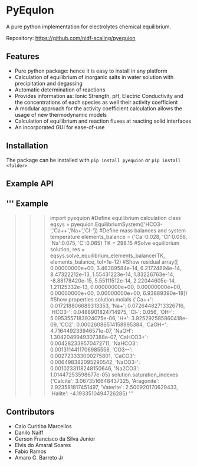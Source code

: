 # PyEquIon

A pure python implementation for electrolytes chemical equilibrium.

Repository: https://github.com/nidf-scaling/pyequion

## Features

- Pure python package: hence it is easy to install in any platform
- Calculation of equilibrium of inorganic salts in water solution with precipitation and degassing
- Automatic determination of reactions
- Provides information as: Ionic Strength, pH, Electric Conductivity and the concentrations of each species as well their activity coefficient
- A modular approach for the activity coefficient calculation allows the usage of new thermodynamic models
- Calculation of equilibrium and reaction fluxes at reacting solid interfaces
- An incorporated GUI for ease-of-use

## Installation

The package can be installed with `pip install pyequion` or `pip install <folder>`

## Example API

'''
Example
-------
>>> import pyequion
>>> #Define equilibrium calculation class
>>> eqsys = pyequion.EquilibriumSystem(['HCO3-','Ca++','Na+','Cl-'])
>>> #Define mass balances and system temperature
>>> elements_balance = {'Ca':0.028, 'Cl':0.056, 'Na':0.075, 'C':0.065}
>>> TK = 298.15
>>> #Solve equilibrium
>>> solution, res = eqsys.solve_equilibrium_elements_balance(TK, elements_balance, tol=1e-12)
>>> #Show residual
array([ 0.00000000e+00,  3.46389584e-14,  6.21724894e-14,  8.47322212e-13,
        1.55431223e-14,  1.33226763e-14, -8.88178420e-15,  5.55111512e-14,
        2.22044605e-14,  1.21125332e-13,  0.00000000e+00,  0.00000000e+00,
        0.00000000e+00,  0.00000000e+00,  6.93889390e-18])
>>> #Show properties
>>> solution.molals
{'Ca++': 0.017218806689313353,
 'Na+': 0.07264482713326716,
 'HCO3-': 0.0488901824714975,
 'Cl-': 0.056,
 'OH-': 5.0953557183924075e-06,
 'H+': 3.925292585860418e-09,
 'CO2': 0.00026086514158995384,
 'CaOH+': 4.716449233946571e-07,
 'NaOH': 1.3042049949307388e-07,
 'CaHCO3+': 0.004282339570472711,
 'NaHCO3': 0.0013114411706985558,
 'CO3--': 0.002723333000275801,
 'CaCO3': 0.006498382095290542,
 'NaCO3-': 0.0010233118248150646,
 'Na2CO3': 1.01447253598677e-05}
>>> solution.saturation_indexes
{'Calcite': 3.0673516648437325,
 'Aragonite': 2.923581817451497,
 'Vaterite': 2.500920170629433,
 'Halite': -4.1933510494726285}
'''

## Contributors

- Caio Curitiba Marcellos
- Danilo Naiff
- Gerson Francisco da Silva Junior
- Elvis do Amaral Soares
- Fabio Ramos
- Amaro G. Barreto Jr